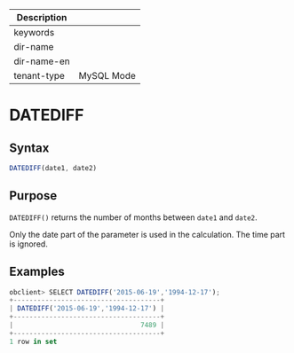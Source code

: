 | Description   |                 |
|---------------|-----------------|
| keywords      |                 |
| dir-name      |                 |
| dir-name-en   |                 |
| tenant-type   | MySQL Mode      |

# DATEDIFF

## Syntax

```javascript
DATEDIFF(date1, date2)
```

## Purpose

`DATEDIFF()` returns the number of months between `date1` and `date2`.

Only the date part of the parameter is used in the calculation. The time part is ignored.

## Examples

```javascript
obclient> SELECT DATEDIFF('2015-06-19','1994-12-17');
+-------------------------------------+
| DATEDIFF('2015-06-19','1994-12-17') |
+-------------------------------------+
|                                7489 |
+-------------------------------------+
1 row in set
```
